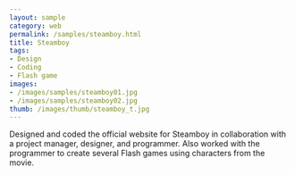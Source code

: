 ```yaml
---
layout: sample
category: web
permalink: /samples/steamboy.html
title: Steamboy
tags:
- Design
- Coding
- Flash game
images:
- /images/samples/steamboy01.jpg
- /images/samples/steamboy02.jpg
thumb: /images/thumb/steamboy_t.jpg
---
```

Designed and coded the official website for Steamboy in collaboration with a project manager, designer, and programmer. Also worked with the programmer to create several Flash games using characters from the movie.
